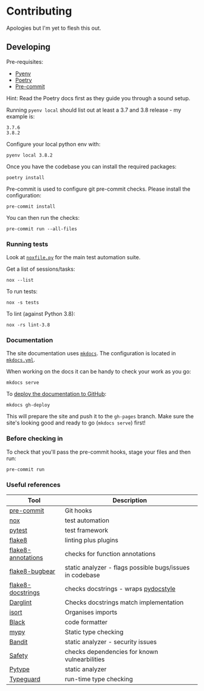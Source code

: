 # Contributing

Apologies but I'm yet to flesh this out.

## Developing

Pre-requisites:

- [Pyenv](https://github.com/pyenv/pyenv)
- [Poetry](https://python-poetry.org/)
- [Pre-commit]()

Hint: Read the Poetry docs first as they guide you through a sound setup.

Running `pyenv local` should list out at least a 3.7 and 3.8 release - my example is:

    3.7.6
    3.8.2

Configure your local python env with:

    pyenv local 3.8.2

Once you have the codebase you can install the required packages:

    poetry install

Pre-commit is used to configure git pre-commit checks.
Please install the configuration:

    pre-commit install

You can then run the checks:

    pre-commit run --all-files

### Running tests

Look at [`noxfile.py`](noxfile.py) for the main test automation suite.

Get a list of sessions/tasks:

    nox --list

To run tests:

    nox -s tests

To lint (against Python 3.8):

    nox -rs lint-3.8


### Documentation

The site documentation uses [`mkdocs`](https://www.mkdocs.org/).
The configuration is located in [`mkdocs.yml`](mkdocs.yml).

When working on the docs it can be handy to check your work as
you go:

    mkdocs serve

To [deploy the documentation to GitHub](https://www.mkdocs.org/user-guide/deploying-your-docs/):

    mkdocs gh-deploy

This will prepare the site and push it to the `gh-pages` branch. Make sure the site's
looking good and ready to go (`mkdocs serve`) first!

### Before checking in

To check that you'll pass the pre-commit hooks, stage your files and then run:

    pre-commit run

### Useful references

| Tool | Description |
| ---- | ----------- |
| [pre-commit](https://pre-commit.com/) | Git hooks |
| [nox](https://nox.thea.codes/en/stable/index.html) | test automation |
| [pytest](https://docs.pytest.org/en/latest/) | test framework |
| [flake8](http://flake8.pycqa.org/en/latest/index.html) | linting plus plugins |
| [flake8-annotations](https://github.com/python-discord/flake8-annotations) | checks for function annotations |
| [flake8-bugbear](https://github.com/PyCQA/flake8-bugbear) | static analyzer - flags possible bugs/issues in codebase |
| [flake8-docstrings](https://gitlab.com/pycqa/flake8-docstrings) | checks docstrings - wraps [pydocstyle](https://github.com/pycqa/pydocstyle) |
| [Darglint](https://github.com/terrencepreilly/darglint) | Checks docstrings match implementation |
| [isort](https://timothycrosley.github.io/isort/) | Organises imports |
| [Black](https://black.readthedocs.io/en/stable/) | code formatter |
| [mypy](http://mypy-lang.org/) | Static type checking |
| [Bandit](https://bandit.readthedocs.io/en/latest/) | static analyzer - security issues |
| [Safety](https://pyup.io/safety/) | checks dependencies for known vulnearbilities |
| [Pytype](https://google.github.io/pytype/) | static analyzer |
| [Typeguard](https://typeguard.readthedocs.io/en/latest/) | run-time type checking |
